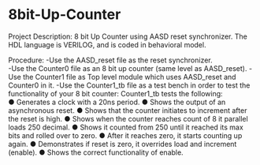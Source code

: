 # 8bit-Up-Counter

Project Description:
8 bit Up Counter using AASD reset synchronizer. 
The HDL language is VERILOG, and is coded in behavioral model. 

Procedure: 
-Use the AASD_reset file as the reset synchronizer.  
-Use the Counter0 file as an 8 bit up counter (same level as AASD_reset).
-Use the Counter1 file as Top level module which uses AASD_reset and Counter0 in it.
-Use the Counter1_tb file as a test bench in order to test the functionality of your 8 bit counter: 
   Counter1_tb tests the following:   
          ● Generates a clock with a 20ns period.
          ● Shows the output of an asynchronous reset.
          ● Shows that the counter initiates to increment after the reset is high.
          ● Shows when the counter reaches count of 8 it parallel loads 250 decimal.
          ● Shows it counted from 250 until it reached its max bits and rolled over to zero.
          ● After it reaches zero, it starts counting up again.
          ● Demonstrates if reset is zero, it overrides load and increment (enable).
          ● Shows the correct functionality of enable.
